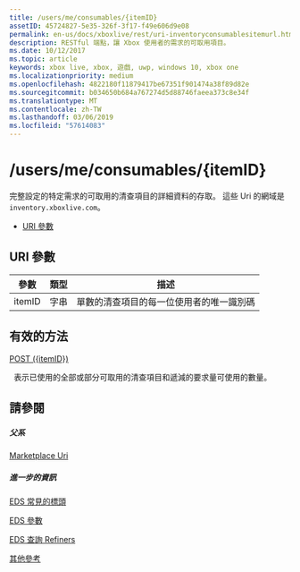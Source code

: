 ```yaml
---
title: /users/me/consumables/{itemID}
assetID: 45724827-5e35-326f-3f17-f49e606d9e08
permalink: en-us/docs/xboxlive/rest/uri-inventoryconsumablesitemurl.html
description: RESTful 端點，讓 Xbox 使用者的需求的可取用項目。
ms.date: 10/12/2017
ms.topic: article
keywords: xbox live, xbox, 遊戲, uwp, windows 10, xbox one
ms.localizationpriority: medium
ms.openlocfilehash: 4822180f11879417be67351f901474a38f89d82e
ms.sourcegitcommit: b034650b684a767274d5d88746faeea373c8e34f
ms.translationtype: MT
ms.contentlocale: zh-TW
ms.lasthandoff: 03/06/2019
ms.locfileid: "57614083"
---
```

# <a name="usersmeconsumablesitemid"></a>/users/me/consumables/{itemID}
完整設定的特定需求的可取用的清查項目的詳細資料的存取。
這些 Uri 的網域是`inventory.xboxlive.com`。

  * [URI 參數](#ID4EV)

<a id="ID4EV"></a>


## <a name="uri-parameters"></a>URI 參數

| 參數| 類型| 描述|
| --- | --- | --- |
| itemID| 字串| 單數的清查項目的每一位使用者的唯一識別碼|

<a id="ID4ERB"></a>


## <a name="valid-methods"></a>有效的方法

[POST ({itemID})](uri-inventoryconsumablesitemurlpost.md)

&nbsp;&nbsp;表示已使用的全部或部分可取用的清查項目和遞減的要求量可使用的數量。

<a id="ID4E4B"></a>


## <a name="see-also"></a>請參閱

<a id="ID4E6B"></a>


##### <a name="parent"></a>父系

[Marketplace Uri](atoc-reference-marketplace.md)


<a id="ID4EJC"></a>


##### <a name="further-information"></a>進一步的資訊

[EDS 常見的標頭](../../additional/edscommonheaders.md)

 [EDS 參數](../../additional/edsparameters.md)

 [EDS 查詢 Refiners](../../additional/edsqueryrefiners.md)

 [其他參考](../../additional/atoc-xboxlivews-reference-additional.md)
